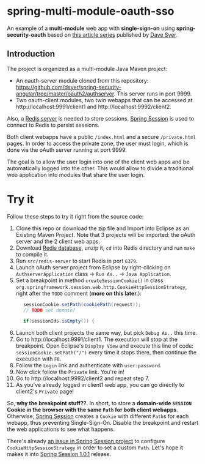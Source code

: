 # spring-multi-module-oauth-sso
An example of a **multi-module** web app with **single-sign-on** using **spring-security-oauth** based on [this article series](http://spring.io/blog/2015/02/03/sso-with-oauth2-angular-js-and-spring-security-part-v) published by [Dave Syer](http://spring.io/team/dsyer).

## Introduction

The project is organized as a multi-module Java Maven project:
- An oauth-server module cloned from this repository: https://github.com/dsyer/spring-security-angular/tree/master/oauth2/authserver. This server runs in port 9999.
- Two oauth-client modules, two twin webapps that can be accessed at http://localhost:9991/client1 and http://localhost:9992/client2.

Also, a [Redis server](http://redis.io/) is needed to store sessions. [Spring Session](http://projects.spring.io/spring-session/) is used to connect to Redis to persist sessions.

Both client webapps have a public `/index.html` and a secure `/private.html` pages. In order to access the private zone, the user must login, which is done via the oAuth server running at port 9999.

The goal is to allow the user login into one of the client web apps and be automatically logged into the other. This would allow to divide a traditional web application into modules that share the user login.

# Try it

Follow these steps to try it right from the source code:

1. Clone this repo or download the zip file and Import into Eclipse as an Existing Maven Project. Note that 3 projects will be imported: the oAuth server and the 2 client web apps.
2. Download [Redis database](http://redis.io/download), unzip it, `cd` into Redis directory and run `make` to compile it.
3. Run `src/redis-server` to start Redis in port `6379`.
4. Launch oAuth server project from Eclipse by right-clicking on `AuthserverApplication` class -> `Run As..` -> `Java Application`.
5. Set a breakpoint in method `createSessionCookie()` in class `org.springframework.session.web.http.CookieHttpSessionStrategy`, right after the `TODO` comment (**more on this later.**):

  ```java
        sessionCookie.setPath(cookiePath(request));
        // TODO set domain?

        if(sessionIds.isEmpty()) {
  ```
        
6. Launch both client projects the same way, but pick `Debug As..` this time.
7. Go to http://localhost:9991/client1. The execution will stop at the breakpoint. Open Eclipse's `Display View` and execute this line of code: `sessionCookie.setPath("/")` every time it stops there, then continue the execution with `F8`.
8. Follow the `Login` link and authenticate with `user:password`.
9. Now click follow the `Private` link. You're in!
10. Go to http://localhost:9992/client2 and repeat step 7.
11. As you've already logged in client1 web app, you can go directly to client2's `Private` page!

So, **why the breakpoint stuff??**. In short, to store a **domain-wide `SESSION` Cookie in the browser with the same `Path` for both client webapps**. Otherwise, [Spring Session]() creates a `Cookie` with different `Path`s for each webapp, thus preventing Single-Sign-On. Disable the breakpoint and restart the web applications to see what happens.

There's already [an issue in Spring Session project](https://github.com/spring-projects/spring-session/issues/155) to configure `CookieHttpSessionStrategy` in order to set a custom `Path`. Let's hope it makes it into [Spring Session 1.0.1](http://projects.spring.io/spring-session/) release. 
